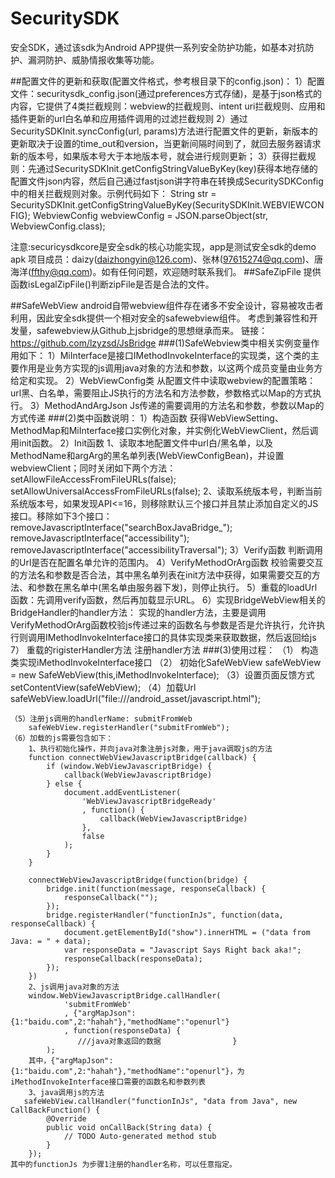 # SecuritySDK
安全SDK，通过该sdk为Android APP提供一系列安全防护功能，如基本对抗防护、漏洞防护、威胁情报收集等功能。

##配置文件的更新和获取(配置文件格式，参考根目录下的config.json)：
	1）配置文件：securitysdk_config.json(通过preferences方式存储)，是基于json格式的内容，它提供了4类拦截规则：webview的拦截规则、intent uri拦截规则、应用和插件更新的url白名单和应用插件调用的过滤拦截规则
	2）通过SecuritySDKInit.syncConfig(url, params)方法进行配置文件的更新，新版本的更新取决于设置的time_out和version，当更新间隔时间到了，就回去服务器请求新的版本号，如果版本号大于本地版本号，就会进行规则更新；
	3）获得拦截规则：先通过SecuritySDKInit.getConfigStringValueByKey(key)获得本地存储的配置文件json内容，然后自己通过fastjson讲字符串在转换成SecuritySDKConfig中的相关拦截规则对象。示例代码如下：
	String str = SecuritySDKInit.getConfigStringValueByKey(SecuritySDKInit.WEBVIEWCONFIG);
	WebviewConfig webviewConfig = JSON.parseObject(str, WebviewConfig.class);

注意:securicysdkcore是安全sdk的核心功能实现，app是测试安全sdk的demo apk
项目成员：daizy(daizhongyin@126.com)、张林(97615274@qq.com)、唐海洋(ffthy@qq.com)。如有任何问题，欢迎随时联系我们。
##SafeZipFile
	提供函数isLegalZipFile()判断zipFile是否是合法的文件。

##SafeWebView
	android自带webview组件存在诸多不安全设计，容易被攻击者利用，因此安全sdk提供一个相对安全的safewebview组件。
	考虑到兼容性和开发量，safewebview从Github上jsbridge的思想继承而来。
	链接：https://github.com/lzyzsd/JsBridge
###(1)SafeWebview类中相关实例变量作用如下：
	1）MiInterface是接口IMethodInvokeInterface的实现类，这个类的主要作用是业务方实现的js调用java对象的方法和参数，以这两个成员变量由业务方给定和实现。
	2）WebViewConfig类
	从配置文件中读取webview的配置策略：url黑、白名单，需要阻止JS执行的方法名和方法参数，参数格式以Map的方式执行。
	3）MethodAndArgJson
	Js传递的需要调用的方法名和参数，参数以Map的方式传递
###(2)类中函数说明：
	1）构造函数
	获得WebViewSetting、MethodMap和MiInterface接口实例化对象，并实例化WebViewClient，然后调用init函数。
	2）Init函数
		1、读取本地配置文件中url白/黑名单，以及MethodName和argArg的黑名单列表(WebViewConfigBean)，并设置webviewClient；同时关闭如下两个方法：
		setAllowFileAccessFromFileURLs(false);
		setAllowUniversalAccessFromFileURLs(false);
		2、读取系统版本号，判断当前系统版本号，如果发现API<=16，则移除默认三个接口并且禁止添加自定义的JS接口。移除如下3个接口：
		removeJavascriptInterface("searchBoxJavaBridge_");
		removeJavascriptInterface("accessibility");
		removeJavascriptInterface("accessibilityTraversal");
	3）Verify函数
	判断调用的Url是否在配置名单允许的范围内。
	4）VerifyMethodOrArg函数
	校验需要交互的方法名和参数是否合法，其中黑名单列表在init方法中获得，如果需要交互的方法、和参数在黑名单中(黑名单由服务器下发)，则停止执行。
	5）重载的loadUrl函数：先调用verify函数，然后再加载显示URL。
	6）实现BridgeWebView相关的BridgeHandler的handler方法：
实现的handler方法，主要是调用VerifyMethodOrArg函数校验js传递过来的函数名与参数是否是允许执行，允许执行则调用IMethodInvokeInterface接口的具体实现类来获取数据，然后返回给js
	7）	重载的rigisterHandler方法
	注册handler方法
###(3)使用过程：
	（1）	构造类实现iMethodInvokeInterface接口
	（2）	初始化SafeWebView
        safeWebView = new SafeWebView(this,iMethodInvokeInterface);
	（3）设置页面反馈方式
        setContentView(safeWebView);
	（4）加载Url
        safeWebView.loadUrl("file:///android_asset/javascript.html");

	（5）注册js调用的handlerName: submitFromWeb
 		safeWebView.registerHandler("submitFromWeb");
	（6）加载的js需要包含如下：
		1、执行初始化操作，并向java对象注册js对象，用于java调取js的方法
		function connectWebViewJavascriptBridge(callback) {
            if (window.WebViewJavascriptBridge) {
                callback(WebViewJavascriptBridge)
            } else {
                document.addEventListener(
                    'WebViewJavascriptBridgeReady'
                    , function() {
                        callback(WebViewJavascriptBridge)
                    },
                    false
                );
            }
        }

        connectWebViewJavascriptBridge(function(bridge) {
            bridge.init(function(message, responseCallback) {
                responseCallback("");
            });
            bridge.registerHandler("functionInJs", function(data, responseCallback) {
                document.getElementById("show").innerHTML = ("data from Java: = " + data);
                var responseData = "Javascript Says Right back aka!";
                responseCallback(responseData);
            });
        })
 		2、js调用java对象的方法
		window.WebViewJavascriptBridge.callHandler(
                'submitFromWeb'
                , {"argMapJson":{1:"baidu.com",2:"hahah"},"methodName":"openurl"}
                , function(responseData) {
                   ///java对象返回的数据                }
            );
		其中，{"argMapJson":{1:"baidu.com",2:"hahah"},"methodName":"openurl"}，为iMethodInvokeInterface接口需要的函数名和参数列表
		3、java调用js的方法
	   safeWebView.callHandler("functionInJs", "data from Java", new CallBackFunction() {
            @Override
            public void onCallBack(String data) {
                // TODO Auto-generated method stub
            }
        });
	其中的functionJs 为步骤1注册的handler名称，可以任意指定。

